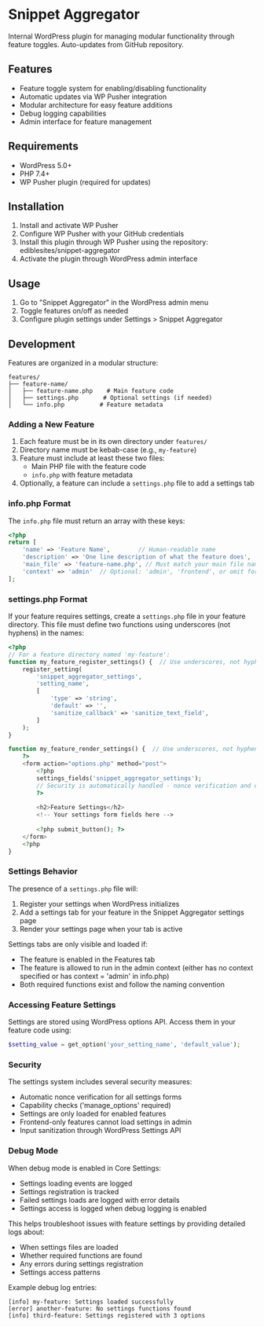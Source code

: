 # Snippet Aggregator

Internal WordPress plugin for managing modular functionality through feature toggles. Auto-updates from GitHub repository.

## Features

- Feature toggle system for enabling/disabling functionality
- Automatic updates via WP Pusher integration
- Modular architecture for easy feature additions
- Debug logging capabilities
- Admin interface for feature management

## Requirements

- WordPress 5.0+
- PHP 7.4+
- WP Pusher plugin (required for updates)

## Installation

1. Install and activate WP Pusher
2. Configure WP Pusher with your GitHub credentials
3. Install this plugin through WP Pusher using the repository: ediblesites/snippet-aggregator
4. Activate the plugin through WordPress admin interface

## Usage

1. Go to "Snippet Aggregator" in the WordPress admin menu
2. Toggle features on/off as needed
3. Configure plugin settings under Settings > Snippet Aggregator

## Development

Features are organized in a modular structure:

```
features/
├── feature-name/
│   ├── feature-name.php    # Main feature code
│   ├── settings.php       # Optional settings (if needed)
│   └── info.php          # Feature metadata
```

### Adding a New Feature

1. Each feature must be in its own directory under `features/`
2. Directory name must be kebab-case (e.g., `my-feature`)
3. Feature must include at least these two files:
   - Main PHP file with the feature code
   - `info.php` with feature metadata
4. Optionally, a feature can include a `settings.php` file to add a settings tab

### info.php Format

The `info.php` file must return an array with these keys:
```php
<?php
return [
    'name' => 'Feature Name',        // Human-readable name
    'description' => 'One line description of what the feature does',
    'main_file' => 'feature-name.php', // Must match your main file name
    'context' => 'admin'  // Optional: 'admin', 'frontend', or omit for both
];
```

### settings.php Format

If your feature requires settings, create a `settings.php` file in your feature directory. This file must define two functions using underscores (not hyphens) in the names:

```php
<?php
// For a feature directory named 'my-feature':
function my_feature_register_settings() {  // Use underscores, not hyphens
    register_setting(
        'snippet_aggregator_settings',
        'setting_name',
        [
            'type' => 'string',
            'default' => '',
            'sanitize_callback' => 'sanitize_text_field',
        ]
    );
}

function my_feature_render_settings() {  // Use underscores, not hyphens
    ?>
    <form action="options.php" method="post">
        <?php 
        settings_fields('snippet_aggregator_settings');
        // Security is automatically handled - nonce verification and capability checks
        ?>
        
        <h2>Feature Settings</h2>
        <!-- Your settings form fields here -->
        
        <?php submit_button(); ?>
    </form>
    <?php
}
```

### Settings Behavior

The presence of a `settings.php` file will:
1. Register your settings when WordPress initializes
2. Add a settings tab for your feature in the Snippet Aggregator settings page
3. Render your settings page when your tab is active

Settings tabs are only visible and loaded if:
- The feature is enabled in the Features tab
- The feature is allowed to run in the admin context (either has no context specified or has context = 'admin' in info.php)
- Both required functions exist and follow the naming convention

### Accessing Feature Settings

Settings are stored using WordPress options API. Access them in your feature code using:
```php
$setting_value = get_option('your_setting_name', 'default_value');
```

### Security

The settings system includes several security measures:
- Automatic nonce verification for all settings forms
- Capability checks ('manage_options' required)
- Settings are only loaded for enabled features
- Frontend-only features cannot load settings in admin
- Input sanitization through WordPress Settings API

### Debug Mode

When debug mode is enabled in Core Settings:
- Settings loading events are logged
- Settings registration is tracked
- Failed settings loads are logged with error details
- Settings access is logged when debug logging is enabled

This helps troubleshoot issues with feature settings by providing detailed logs about:
- When settings files are loaded
- Whether required functions are found
- Any errors during settings registration
- Settings access patterns

Example debug log entries:
```
[info] my-feature: Settings loaded successfully
[error] another-feature: No settings functions found
[info] third-feature: Settings registered with 3 options
```
